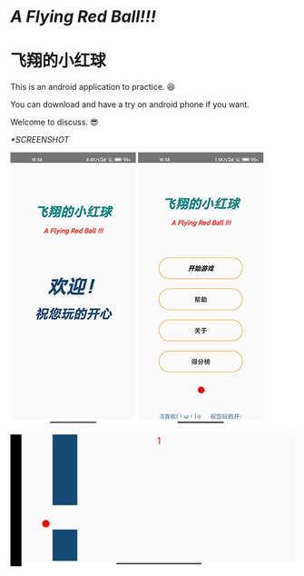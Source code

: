 _A Flying Red Ball!!!_
================================================================
飞翔的小红球
================================================================


This is an android application to practice. :laughing:


You can download and have a try on android phone if you want. 


Welcome to discuss. :sunglasses:


_*SCREENSHOT_

![start page](https://github.com/cxFUxiao/AFlyingRedBall/blob/master/pic/1.jpg) ![home page](https://github.com/cxFUxiao/AFlyingRedBall/blob/master/pic/2.jpg) 

![game page](https://github.com/cxFUxiao/AFlyingRedBall/blob/master/pic/3.jpg) 
